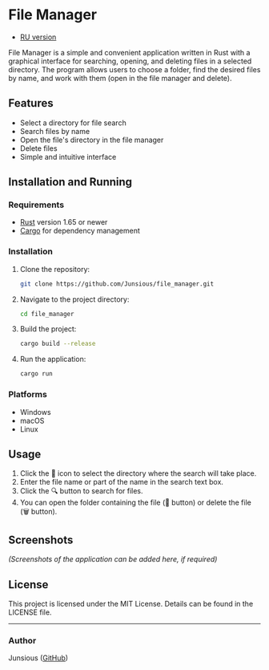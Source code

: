 # File Manager
- [RU version](https://github.com/Junsious/file_manager/blob/main/README_ru.md)

  
File Manager is a simple and convenient application written in Rust with a graphical interface for searching, opening, and deleting files in a selected directory. The program allows users to choose a folder, find the desired files by name, and work with them (open in the file manager and delete).

## Features

- Select a directory for file search
- Search files by name
- Open the file's directory in the file manager
- Delete files
- Simple and intuitive interface

## Installation and Running

### Requirements

- [Rust](https://www.rust-lang.org/learn/get-started) version 1.65 or newer
- [Cargo](https://doc.rust-lang.org/cargo/getting-started/installation.html) for dependency management

### Installation

1. Clone the repository:

    ```bash
    git clone https://github.com/Junsious/file_manager.git
    ```

2. Navigate to the project directory:

    ```bash
    cd file_manager
    ```

3. Build the project:

    ```bash
    cargo build --release
    ```

4. Run the application:

    ```bash
    cargo run
    ```

### Platforms

- Windows
- macOS
- Linux

## Usage

1. Click the 📁 icon to select the directory where the search will take place.
2. Enter the file name or part of the name in the search text box.
3. Click the 🔍 button to search for files.
4. You can open the folder containing the file (📂 button) or delete the file (🗑️ button).

## Screenshots

*(Screenshots of the application can be added here, if required)*

## License

This project is licensed under the MIT License. Details can be found in the LICENSE file.

---

### Author

Junsious ([GitHub](https://github.com/Junsious))
